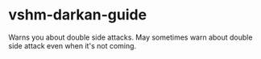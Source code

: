 # vshm-darkan-guide
Warns you about double side attacks. May sometimes warn about double side attack even when it's not coming.
